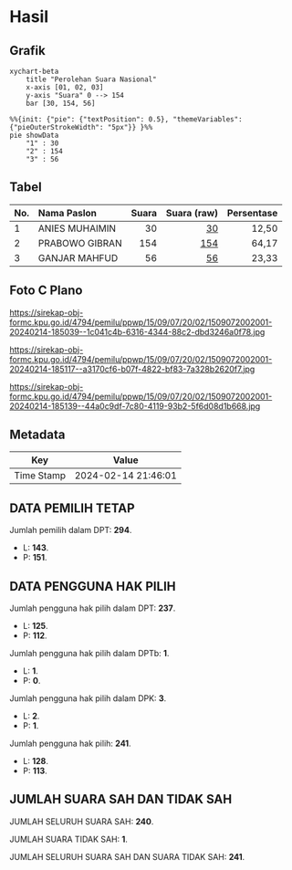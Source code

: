 # Hasil

## Grafik

```mermaid
xychart-beta
    title "Perolehan Suara Nasional"
    x-axis [01, 02, 03]
    y-axis "Suara" 0 --> 154
    bar [30, 154, 56]
```

```mermaid
%%{init: {"pie": {"textPosition": 0.5}, "themeVariables": {"pieOuterStrokeWidth": "5px"}} }%%
pie showData
    "1" : 30
    "2" : 154
    "3" : 56
```

## Tabel

| No. | Nama Paslon    | Suara | Suara (raw) | Persentase |
|:--- |:-------------- | -----:| -----------:| ----------:|
| 1   | ANIES MUHAIMIN | 30    | [30][p-1]   | 12,50      |
| 2   | PRABOWO GIBRAN | 154   | [154][p-2]  | 64,17      |
| 3   | GANJAR MAHFUD  | 56    | [56][p-3]   | 23,33      |


[p-1]: https://github.com/gigit-pemilu/pemilu-2024/blob/main/pilpres/hitung-suara/sub/15-jambi/sub/09-tebo/sub/07-rimbo-ulu/sub/2002-wana-reja/sub/001-tps/sub/paslon-1.txt
[p-2]: https://github.com/gigit-pemilu/pemilu-2024/blob/main/pilpres/hitung-suara/sub/15-jambi/sub/09-tebo/sub/07-rimbo-ulu/sub/2002-wana-reja/sub/001-tps/sub/paslon-2.txt
[p-3]: https://github.com/gigit-pemilu/pemilu-2024/blob/main/pilpres/hitung-suara/sub/15-jambi/sub/09-tebo/sub/07-rimbo-ulu/sub/2002-wana-reja/sub/001-tps/sub/paslon-3.txt

## Foto C Plano

https://sirekap-obj-formc.kpu.go.id/4794/pemilu/ppwp/15/09/07/20/02/1509072002001-20240214-185039--1c041c4b-6316-4344-88c2-dbd3246a0f78.jpg

https://sirekap-obj-formc.kpu.go.id/4794/pemilu/ppwp/15/09/07/20/02/1509072002001-20240214-185117--a3170cf6-b07f-4822-bf83-7a328b2620f7.jpg

https://sirekap-obj-formc.kpu.go.id/4794/pemilu/ppwp/15/09/07/20/02/1509072002001-20240214-185139--44a0c9df-7c80-4119-93b2-5f6d08d1b668.jpg


## Metadata

| Key        | Value               |
| ---------- | ------------------- |
| Time Stamp | 2024-02-14 21:46:01 |


## DATA PEMILIH TETAP

Jumlah pemilih dalam DPT: **294**.
 * L: **143**.
 * P: **151**.

## DATA PENGGUNA HAK PILIH

Jumlah pengguna hak pilih dalam DPT: **237**.
 * L: **125**.
 * P: **112**.

Jumlah pengguna hak pilih dalam DPTb: **1**.
 * L: **1**.
 * P: **0**.

Jumlah pengguna hak pilih dalam DPK: **3**.
 * L: **2**.
 * P: **1**.

Jumlah pengguna hak pilih: **241**.
 * L: **128**.
 * P: **113**.

## JUMLAH SUARA SAH DAN TIDAK SAH

JUMLAH SELURUH SUARA SAH: **240**.

JUMLAH SUARA TIDAK SAH: **1**.

JUMLAH SELURUH SUARA SAH DAN SUARA TIDAK SAH: **241**.


